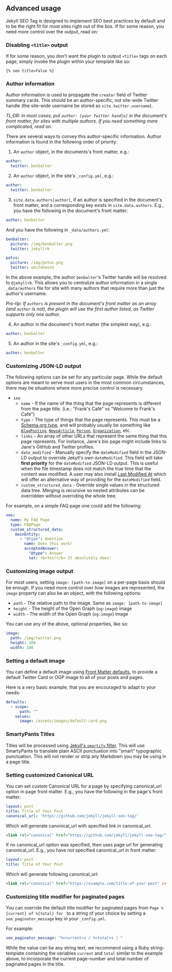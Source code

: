 ## Advanced usage

Jekyll SEO Tag is designed to implement SEO best practices by default and to be the right fit for most sites right out of the box. If for some reason, you need more control over the output, read on:

### Disabling `<title>` output

If for some reason, you don't want the plugin to output `<title>` tags on each page, simply invoke the plugin within your template like so:

<!-- {% raw %} -->
```
{% seo title=false %}
```
<!-- {% endraw %} -->

### Author information

Author information is used to propagate the `creator` field of Twitter summary cards. This should be an author-specific, not site-wide Twitter handle (the site-wide username be stored as `site.twitter.username`).

*TL;DR: In most cases, put `author: [your Twitter handle]` in the document's front matter, for sites with multiple authors. If you need something more complicated, read on.*

There are several ways to convey this author-specific information. Author information is found in the following order of priority:

1. An `author` object, in the documents's front matter, e.g.:

  ```yml
  author:
    twitter: benbalter
  ```

2. An `author` object, in the site's `_config.yml`, e.g.:

  ```yml
  author:
    twitter: benbalter
  ```

3. `site.data.authors[author]`, if an author is specified in the document's front matter, and a corresponding key exists in `site.data.authors`. E.g., you have the following in the document's front matter:

  ```yml
  author: benbalter
  ```

  And you have the following in `_data/authors.yml`:

  ```yml
  benbalter:
    picture: /img/benbalter.png
    twitter: jekyllrb

  potus:
    picture: /img/potus.png
    twitter: whitehouse
  ```

  In the above example, the author `benbalter`'s Twitter handle will be resolved to `@jekyllrb`. This allows you to centralize author information in a single `_data/authors` file for site with many authors that require more than just the author's username.

  *Pro-tip: If `authors` is present in the document's front matter as an array (and `author` is not), the plugin will use the first author listed, as Twitter supports only one author.*

4. An author in the document's front matter (the simplest way), e.g.:

  ```yml
  author: benbalter
  ```

5. An author in the site's `_config.yml`, e.g.:

  ```yml
  author: benbalter
  ```

### Customizing JSON-LD output

The following options can be set for any particular page. While the default options are meant to serve most users in the most common circumstances, there may be situations where more precise control is necessary.

* `seo`
  * `name` - If the name of the thing that the page represents is different from the page title. (i.e.: "Frank's Café" vs "Welcome to Frank's Café")
  * `type` - The type of things that the page represents. This must be a [Schema.org type](https://schema.org/docs/schemas.html), and will probably usually be something like [`BlogPosting`](https://schema.org/BlogPosting), [`NewsArticle`](https://schema.org/NewsArticle), [`Person`](https://schema.org/Person), [`Organization`](https://schema.org/Organization), etc.
  * `links` - An array of other URLs that represent the same thing that this page represents. For instance, Jane's bio page might include links to Jane's GitHub and Twitter profiles.
  * `date_modified` - Manually specify the `dateModified` field in the JSON-LD output to override Jekyll's own `dateModified`.
  This field will take **first priority** for the `dateModified` JSON-LD output. This is useful when the file timestamp does not match the true time that the content was modified. A user may also install [Last Modified At](https://github.com/gjtorikian/jekyll-last-modified-at) which will offer an alternative way of providing for the `dateModified` field.
  * `custom_structured_data` - Override single values in the structured data tree. Merging is recursive so nested attributes can be overridden without overriding the whole tree.

For example, on a simple FAQ page one could add the following:

```yml
seo:
  name: My FAQ Page
  type: FAQPage
  custom_structured_data:
    mainEntity:
      - "@type": Question
        name: Does this work!
        acceptedAnswer:
          "@type": Answer
          tet: <b>Yes!</b> It absolutely does!
```

### Customizing image output

For most users, setting `image: [path-to-image]` on a per-page basis should be enough. If you need more control over how images are represented, the `image` property can also be an object, with the following options:

* `path` - The relative path to the image. Same as `image: [path-to-image]`
* `height` - The height of the Open Graph (`og:image`) image
* `width` - The width of the Open Graph (`og:image`) image

You can use any of the above, optional properties, like so:

```yml
image:
  path: /img/twitter.png
  height: 100
  width: 100
```

### Setting a default image

You can define a default image using [Front Matter defaults](https://jekyllrb.com/docs/configuration/front-matter-defaults/), to provide a default Twitter Card or OGP image to all of your posts and pages.

Here is a very basic example, that you are encouraged to adapt to your needs:

```yml
defaults:
  - scope:
      path: ""
    values:
      image: /assets/images/default-card.png
```

### SmartyPants Titles

Titles will be processed using [Jekyll's `smartify` filter](https://jekyllrb.com/docs/liquid/filters/). This will use SmartyPants to translate plain ASCII punctuation into "smart" typographic punctuation. This will not render or strip any Markdown you may be using in a page title.

### Setting customized Canonical URL

You can set custom Canonical URL for a page by specifying canonical_url option in page front matter.
E.g., you have the following in the page's front matter:
```yml
layout: post
title: Title of Your Post
canonical_url: 'https://github.com/jekyll/jekyll-seo-tag/'
```

Which will generate canonical_url with specified link in canonical_url.
```html
<link rel="canonical" href="https://github.com/jekyll/jekyll-seo-tag/" />
```

If no canonical_url option was specified, then uses page url for generating canonical_url.
E.g., you have not specified canonical_url in front matter:
```yml
layout: post
title: Title of Your Post
```

Which will generate following canonical_url:
```html
<link rel="canonical" href="https://example.com/title-of-your-post" />
```

### Customizing title modifier for paginated pages

You can override the default title modifier for paginated pages from `Page %{current} of %{total} for ` to a string of your
choice by setting a `seo_paginator_message` key in your `_config.yml`.

For example:  

```yml
seo_paginator_message: "%<current>s / %<total>s | "
```

While the value can be any string text, we recommend using a Ruby string-template containing the variables `current` and `total`
similar to the example above, to incorporate the current page-number and total number of paginated pages in the title.

